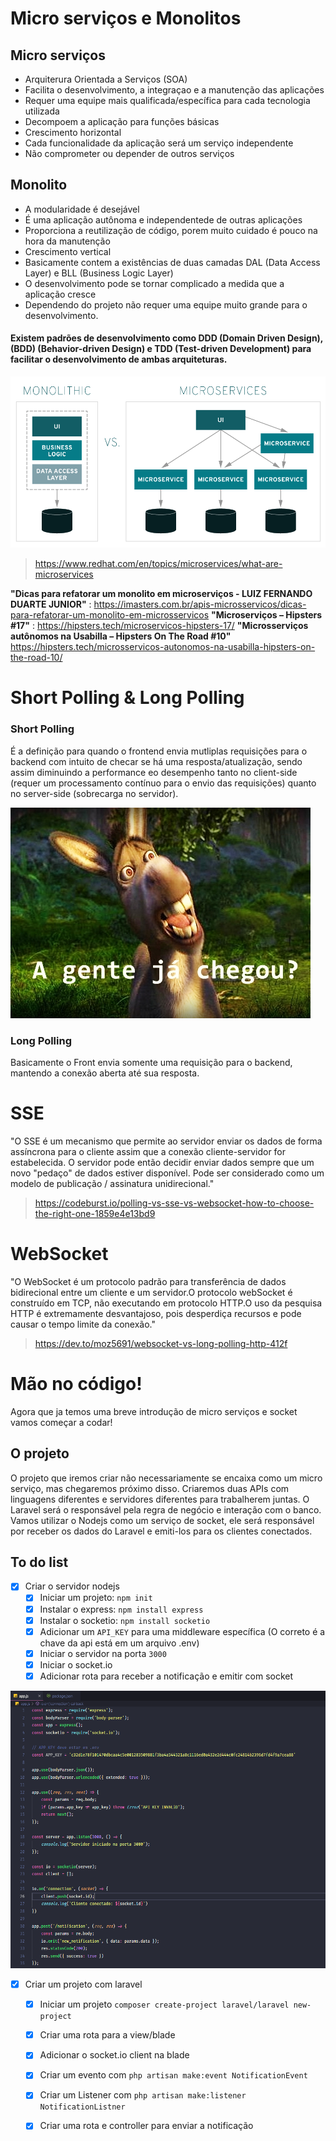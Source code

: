 # Micro serviços e Monolitos
    
## Micro serviços
    
- Arquiterura Orientada a Serviços (SOA)
- Facilita o desenvolvimento, a integraçao e a manutenção das aplicações
- Requer uma equipe mais qualificada/específica para cada tecnologia utilizada
- Decompoem a aplicação para funções básicas
- Crescimento horizontal
- Cada funcionalidade da aplicação será um serviço independente
- Não comprometer ou depender de outros serviços

## Monolito 

- A modularidade é desejável
- É uma aplicação autônoma e independentede de outras aplicações
- Proporciona a reutilização de código, porem muito cuidado é pouco na hora da manutenção 
- Crescimento vertical
- Basicamente contem a existências de duas camadas DAL (Data Access Layer) e BLL (Business Logic Layer)
- O desenvolvimento pode se tornar complicado a medida que a aplicação cresce
- Dependendo do projeto não requer uma equipe muito grande para o desenvolvimento.

#### Existem padrões de desenvolvimento como DDD (Domain Driven Design), (BDD) (Behavior-driven Design) e TDD (Test-driven Development) para facilitar o desenvolvimento de ambas arquiteturas.

![alt text](https://github.com/eduardoaraya/laravel-and-node-comunication/blob/master/imgs/monolithic-vs-microservices.png)
> https://www.redhat.com/en/topics/microservices/what-are-microservices        


**"Dicas para refatorar um monolito em microserviços - LUIZ FERNANDO DUARTE JUNIOR"** : https://imasters.com.br/apis-microsservicos/dicas-para-refatorar-um-monolito-em-microsservicos
**"Microserviços – Hipsters #17"** : https://hipsters.tech/microservicos-hipsters-17/
**"Microsserviços autônomos na Usabilla – Hipsters On The Road #10"** https://hipsters.tech/microsservicos-autonomos-na-usabilla-hipsters-on-the-road-10/


# Short Polling & Long Polling

### Short Polling
É a definição para quando o frontend envia mutliplas requisições para o backend com intuito de checar se há uma resposta/atualização, sendo assim diminuindo a performance eo desempenho tanto no client-side (requer um processamento contínuo para o envio das requisições) quanto no server-side (sobrecarga no servidor).

![alt text](https://github.com/eduardoaraya/laravel-and-node-comunication/blob/master/imgs/tumblr_lf4hqepXRe1qg976ro1_500.jpg)


### Long Polling 
Basicamente o Front envia somente uma requisição para o backend, mantendo a conexão aberta até sua resposta.
    
# SSE 
"O SSE é um mecanismo que permite ao servidor enviar os dados de forma assíncrona para o cliente assim que a conexão cliente-servidor for estabelecida. O servidor pode então decidir enviar dados sempre que um novo "pedaço" de dados estiver disponível. Pode ser considerado como um modelo de publicação / assinatura unidirecional."
> https://codeburst.io/polling-vs-sse-vs-websocket-how-to-choose-the-right-one-1859e4e13bd9

# WebSocket
"O WebSocket é um protocolo padrão para transferência de dados bidirecional entre um cliente e um servidor.O protocolo webSocket é construído em TCP, não executando em protocolo HTTP.O uso da pesquisa HTTP é extremamente desvantajoso, pois desperdiça recursos e pode causar o tempo limite da conexão." 
> https://dev.to/moz5691/websocket-vs-long-polling-http-412f


# Mão no código!
Agora que ja temos uma breve introdução de micro serviços e socket vamos começar a codar!
## O projeto 
O projeto que iremos criar não necessariamente se encaixa como um micro serviço, mas chegaremos próximo disso.
Criaremos duas APIs com linguagens diferentes e servidores diferentes para trabalherem juntas. 
O Laravel será o responsável pela regra de negócio e interação com o banco. Vamos utilizar o Nodejs como um serviço de socket, ele será responsável por 
receber os dados do Laravel e emiti-los para os clientes conectados.  

## To do list

- [x] Criar o servidor nodejs
    - [x] Iniciar um projeto: `npm init`
    - [x] Instalar o express: `npm install express`
    - [x] Instalar o socketio: `npm install socketio` 
    - [x] Adicionar um `API_KEY` para uma middleware específica (O correto é a chave da api está em um arquivo .env)
    - [x] Iniciar o servidor na porta `3000`
    - [x] Iniciar o socket.io
    - [x] Adicionar rota para receber a notificação e emitir com socket

![alt text](https://github.com/eduardoaraya/laravel-and-node-comunication/blob/master/imgs/server_node.PNG)


- [x] Criar um  projeto com laravel
    - [x] Iniciar um projeto `composer create-project laravel/laravel new-project`
    - [x] Criar uma rota para a view/blade
    - [x] Adicionar o socket.io client na blade 
    - [x] Criar um evento com `php artisan make:event NotificationEvent`
    - [x] Criar um Listener com `php artisan make:listener NotificationListner`
    - [x] Criar uma rota e controller para enviar a notificação






     




